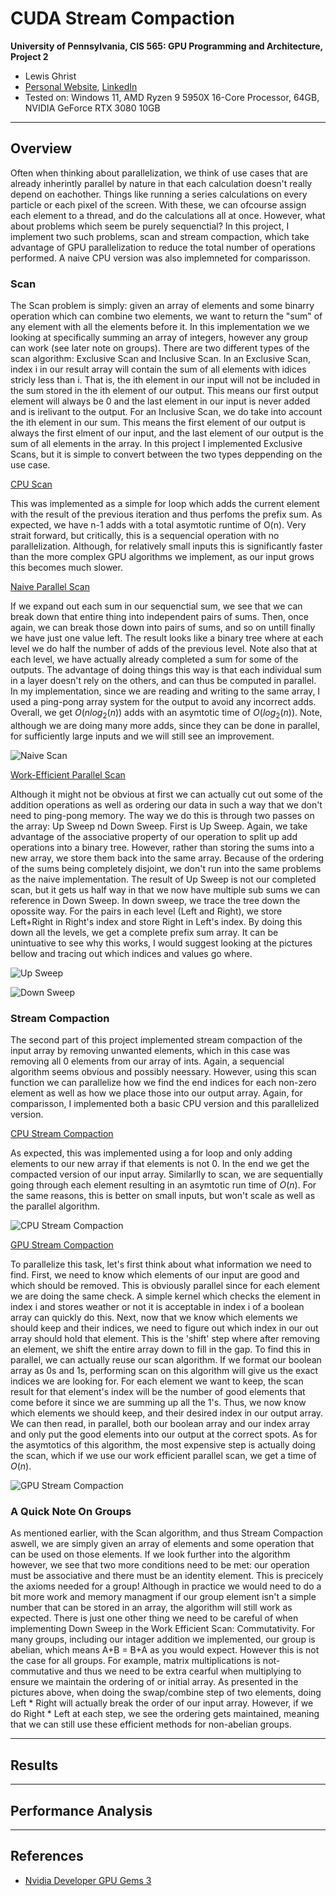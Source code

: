 CUDA Stream Compaction
======================

**University of Pennsylvania, CIS 565: GPU Programming and Architecture, Project 2**

* Lewis Ghrist  
* [Personal Website](https://siwel-cg.github.io/siwel.cg_websiteV1/index.html#home), [LinkedIn](https://www.linkedin.com/in/lewis-ghrist-4b1b3728b/)
* Tested on: Windows 11, AMD Ryzen 9 5950X 16-Core Processor, 64GB, NVIDIA GeForce RTX 3080 10GB

---

## Overview
Often when thinking about parallelization, we think of use cases that are already inherintly parallel by nature in that each calculation doesn't really depend on eachother. Things like running a series calculations on every particle or each pixel of the screen. With these, we can ofcourse assign each element to a thread, and do the calculations all at once. However, what about problems which seem be purely sequenctial? In this project, I implement two such problems, scan and stream compaction, which take advantage of GPU parallelization to reduce the total number of operations performed. A naive CPU version was also implemneted for comparisson.
### Scan
The Scan problem is simply: given an array of elements and some binarry operation which can combine two elements, we want to return the "sum" of any element with all the elements before it. In this implementation we we looking at specifically summing an array of integers, however any group can work (see later note on groups). There are two different types of the scan algorithm: Exclusive Scan and Inclusive Scan. In an Exclusive Scan, index i in our result array will contain the sum of all elements with idices stricly less than i. That is, the ith element in our input will not be included in the sum stored in the ith element of our output. This means our first output element will always be 0 and the last element in our input is never added and is irelivant to the output. For an Inclusive Scan, we do take into account the ith element in our sum. This means the first element of our output is always the first elment of our input, and the last element of our output is the sum of all elements in the array. In this project I implemented Exclusive Scans, but it is simple to convert between the two types deppending on the use case.

<ins>CPU Scan<ins>

This was implemented as a simple for loop which adds the current element with the result of the previous iteration and thus perfoms the prefix sum. As expected, we have n-1 adds with a total asymtotic runtime of O(n). Very strait forward, but critically, this is a sequencial operation with no parallelization. Although, for relatively small inputs this is significantly faster than the more complex GPU algorithms we implement, as our input grows this becomes much slower. 

<ins>Naive Parallel Scan<ins>

If we expand out each sum in our sequenctial sum, we see that we can break down that entire thing into independent pairs of sums. Then, once again, we can break those down into pairs of sums, and so on untill finally we have just one value left. The result looks like a binary tree where at each level we do half the number of adds of the previous level. Note also that at each level, we have actually already completed a sum for some of the outputs. The advantage of doing things this way is that each individual sum in a layer doesn't rely on the others, and can thus be computed in parallel. In my implementation, since we are reading and writing to the same array, I used a ping-pong array system for the output to avoid any incorrect adds. Overall, we get $O(nlog_2(n))$ adds with an asymtotic time of $O(log_2(n))$. Note, although we are doing many more adds, since they can be done in parallel, for sufficiently large inputs and we will still see an improvement.

![Naive Scan](img/NaiveScan_V1.png)

<ins>Work-Efficient Parallel Scan<ins>

Although it might not be obvious at first we can actually cut out some of the addition operations as well as ordering our data in such a way that we don't need to ping-pong memory. The way we do this is through two passes on the array: Up Sweep nd Down Sweep. First is Up Sweep. Again, we take advantage of the associative property of our operation to split up add operations into a binary tree. However, rather than storing the sums into a new array, we store them back into the same array. Because of the ordering of the sums being completely disjoint, we don't run into the same problems as the naive implementation. The result of Up Sweep is not our completed scan, but it gets us half way in that we now have multiple sub sums we can reference in Down Sweep. In down sweep, we trace the tree down the opossite way. For the pairs in each level (Left and Right), we store Left+Right in Right's index and store Right in Left's index. By doing this down all the levels, we get a complete prefix sum array. It can be unintuative to see why this works, I would suggest looking at the pictures bellow and tracing out which indices and values go where.

![Up Sweep](img/UpSweeP_V1.png)

![Down Sweep](img/DownSweep_V1.png)

### Stream Compaction
The second part of this project implemented stream compaction of the input array by removing unwanted elements, which in this case was removing all 0 elements from our array of ints. Again, a sequencial algorithm seems obvious and possibly neessary. However, using this scan function we can parallelize how we find the end indices for each non-zero element as well as how we place those into our output array. Again, for comparisson, I implemented both a basic CPU version and this parallelized version.

<ins>CPU Stream Compaction<ins>

As expected, this was implemented using a for loop and only adding elements to our new array if that elements is not 0. In the end we get the compacted version of our input array. Similarlly to scan, we are sequentially going through each element resulting in an asymtotic run time of $O(n)$. For the same reasons, this is better on small inputs, but won't scale as well as the parallel algorithm.

![CPU Stream Compaction](img/NaiveCompact_V1.png)

<ins>GPU Stream Compaction<ins>

To parallelize this task, let's first think about what information we need to find. First, we need to know which elements of our input are good and which should be removed. This is obviously parallel since for each element we are doing the same check. A simple kernel which checks the element in index i and stores weather or not it is acceptable in index i of a boolean array can quickly do this. Next, now that we know which elements we should keep and their indices, we need to figure out which index in our out array should hold that element. This is the 'shift' step where after removing an element, we shift the entire array down to fill in the gap. To find this in parallel, we can actually reuse our scan algorithm. If we format our boolean array as 0s and 1s, performing scan on this algorithm will give us the exact indices we are looking for. For each element we want to keep, the scan result for that element's index will be the number of good elements that come before it since we are summing up all the 1's. Thus, we now know which elements we should keep, and their desired index in our output array. We can then read, in parallel, both our boolean array and our index array and only put the good elements into our output at the correct spots. As for the asymtotics of this algorithm, the most expensive step is actually doing the scan, which if we use our work efficient parallel scan, we get a time of $O(n)$. 

![GPU Stream Compaction](img/ParallelCompact_V1.png)

### A Quick Note On Groups
As mentioned earlier, with the Scan algorithm, and thus Stream Compaction aswell, we are simply given an array of elements and some operation that can be used on those elements. If we look further into the algorithm however, we see that two more conditions need to be met: our operation must be associative and there must be an identity element. This is precicely the axioms needed for a group! Although in practice we would need to do a bit more work and memory managment if our group element isn't a simple number that can be stored in an array, the algorithm will still work as expected. There is just one other thing we need to be careful of when implementing Down Sweep in the Work Efficient Scan: Commutativity. For many groups, including our intager addition we implemented, our group is abelian, which means A+B = B+A as you would expect. However this is not the case for all groups. For example, matrix multiplications is not-commutative and thus we need to be extra cearful when multiplying to ensure we maintain the ordering of or initial array. As presented in the pictures above, when doing the swap/combine step of two elements, doing Left * Right will actually break the order of our input array. However, if we do Right * Left at each step, we see the ordering gets maintained, meaning that we can still use these efficient methods for non-abelian groups. 

---
## Results

--- 

## Performance Analysis

---
## References
- [Nvidia Developer GPU Gems 3 ](https://developer.nvidia.com/gpugems/gpugems3/part-vi-gpu-computing/chapter-39-parallel-prefix-sum-scan-cuda)
